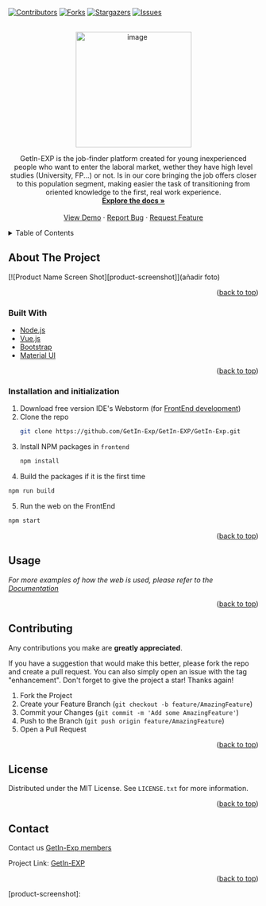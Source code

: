 <div id="top"></div>

<!-- PROJECT SHIELDS -->
<!--
*** I'm using markdown "reference style" links for readability.
*** Reference links are enclosed in brackets [ ] instead of parentheses ( ).
*** See the bottom of this document for the declaration of the reference variables
*** for contributors-url, forks-url, etc. This is an optional, concise syntax you may use.
*** https://www.markdownguide.org/basic-syntax/#reference-style-links
-->
[![Contributors][contributors-shield]][contributors-url]
[![Forks][forks-shield]][forks-url]
[![Stargazers][stars-shield]][stars-url]
[![Issues][issues-shield]][issues-url]




<!-- PROJECT LOGO -->
<br />
<div align="center">
  <a href="https://github.com/GetIn-Exp/GetIn-EXP">
    <img width="233" alt="image" src="https://user-images.githubusercontent.com/57969201/164993650-bb569e3e-8e2d-47d9-a6ba-eb76a4552d05.png">
  </a>

  <p align="center">
    GetIn-EXP is the job-finder platform created for young inexperienced people who want to enter the laboral market, wether they have high level studies (University, FP...) or not. Is in our core bringing the job offers closer to this population segment, making easier the task of transitioning from oriented knowledge to the first, real work experience.
    <br />
    <a href=https://github.com/GetIn-Exp/GetIn-EXP/wiki"><strong>Explore the docs »</strong></a>
    <br />
    <br />
    <a href="">View Demo</a>
    ·
    <a href="https://github.com/GetIn-Exp/GetIn-EXP/issues">Report Bug</a>
    ·
    <a href="hhttps://github.com/GetIn-Exp/GetIn-EXP/issues">Request Feature</a>
  </p>
</div>



<!-- TABLE OF CONTENTS -->
<details>
  <summary>Table of Contents</summary>
  <ol>
    <li>
      <a href="#about-the-project">About The Project</a>
      <ul>
        <li><a href="#built-with">Built With</a></li>
      </ul>
    </li>
    <li>
      <a href="#getting-started">Getting Started</a>
      <ul>
        <li><a href="#prerequisites">Prerequisites</a></li>
        <li><a href="#installation">Installation</a></li>
      </ul>
    </li>
    <li><a href="#usage">Usage</a></li>
    <li><a href="#roadmap">Roadmap</a></li>
    <li><a href="#contributing">Contributing</a></li>
    <li><a href="#license">License</a></li>
    <li><a href="#contact">Contact</a></li>
    <li><a href="#acknowledgments">Acknowledgments</a></li>
  </ol>
</details>



<!-- ABOUT THE PROJECT -->
## About The Project

[![Product Name Screen Shot][product-screenshot]](añadir foto)


<p align="right">(<a href="#top">back to top</a>)</p>



### Built With

* [Node.js](https://nextjs.org/)
* [Vue.js](https://vuejs.org/)
* [Bootstrap](https://getbootstrap.com)
* [Material UI](https://mui.com/)

<p align="right">(<a href="#top">back to top</a>)</p>


### Installation and initialization

1. Download free version IDE's Webstorm (for [FrontEnd development](https://www.jetbrains.com/webstorm/promo/?source=google&medium=cpc&campaign=9641686281&gclid=Cj0KCQiA5OuNBhCRARIsACgaiqXr0BSmyGqFTP-DPPLxGKPytlIGUslCjV0FwmomHdCbeadpHMX2MW0aAtBgEALw_wcB)) 
2. Clone the repo
   ```sh
   git clone https://github.com/GetIn-Exp/GetIn-EXP/GetIn-Exp.git
   ```
3. Install NPM packages in `frontend`
   ```sh
   npm install
   ```
4. Build the packages if it is the first time
  ```sh
  npm run build
  ```
5. Run the web on the FrontEnd
```sh
npm start
```

<p align="right">(<a href="#top">back to top</a>)</p>



<!-- USAGE EXAMPLES -->
## Usage

_For more examples of how the web is used, please refer to the [Documentation](https://github.com/UGetIn-Exp/GetIn-EXP/wiki)_

<p align="right">(<a href="#top">back to top</a>)</p>



<!-- CONTRIBUTING -->
## Contributing

Any contributions you make are **greatly appreciated**.

If you have a suggestion that would make this better, please fork the repo and create a pull request. You can also simply open an issue with the tag "enhancement".
Don't forget to give the project a star! Thanks again!

1. Fork the Project
2. Create your Feature Branch (`git checkout -b feature/AmazingFeature`)
3. Commit your Changes (`git commit -m 'Add some AmazingFeature'`)
4. Push to the Branch (`git push origin feature/AmazingFeature`)
5. Open a Pull Request

<p align="right">(<a href="#top">back to top</a>)</p>



<!-- LICENSE -->
## License

Distributed under the MIT License. See `LICENSE.txt` for more information.

<p align="right">(<a href="#top">back to top</a>)</p>



<!-- CONTACT -->
## Contact

Contact us [GetIn-Exp members](https://github.com/GetIn-Exp/GetIn-EXP/graphs/contributors)

Project Link: [GetIn-EXP](https://github.com/GetIn-Exp/GetIn-EXP)

<p align="right">(<a href="#top">back to top</a>)</p>





<!-- MARKDOWN LINKS & IMAGES -->
<!-- https://www.markdownguide.org/basic-syntax/#reference-style-links -->
[contributors-shield]: https://img.shields.io/github/contributors/GetIn-EXP/GetIn-EXP.svg?style=for-the-badge
[contributors-url]: https://github.com/GetIn-EXP/GetIn-EXP/graphs/contributors
[forks-shield]: https://img.shields.io/github/forks/GetIn-EXP/GetIn-EXP.svg?style=for-the-badge
[forks-url]: https://github.com/GetIn-EXP/GetIn-EXP/network/members
[stars-shield]: https://img.shields.io/github/stars/GetIn-EXP/GetIn-EXP.svg?style=for-the-badge
[stars-url]: https://github.com/GetIn-EXP/GetIn-EXP/stargazers
[issues-shield]: https://img.shields.io/github/issues/GetIn-EXP/GetIn-EXP.svg?style=for-the-badge
[issues-url]: https://github.com/GetIn-EXP/GetIn-EXP/issues
[license-shield]: https://img.shields.io/github/license/GetIn-EXP/GetIn-EXP.svg?style=for-the-badge
[license-url]: https://github.com/GetIn-EXP/GetIn-EXP/blob/master/LICENSE.txt
[product-screenshot]: 
